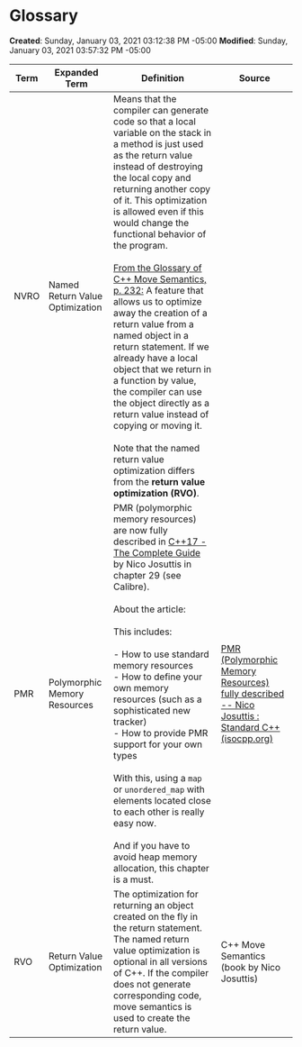 # Glossary

**Created**: Sunday, January 03, 2021 03:12:38 PM -05:00
**Modified**: Sunday, January 03, 2021 03:57:32 PM -05:00


| Term | Expanded Term                   | Definition                                                                                                                                                                                                                                                                                                                                                                                                                                                                                                                                                                                                                                                                                                                                                                                                    | Source             |
| ---- | ------------------------------- | ------------------------------------------------------------------------------------------------------------------------------------------------------------------------------------------------------------------------------------------------------------------------------------------------------------------------------------------------------------------------------------------------------------------------------------------------------------------------------------------------------------------------------------------------------------------------------------------------------------------------------------------------------------------------------------------------------------------------------------------------------------------------------------------------------------- | ------------------ |
| NVRO | Named Return Value Optimization | Means that the compiler can generate code so that a local variable on the stack in a method is just used as the return value instead of destroying the local copy and returning another copy of it. This optimization is allowed even if this would change the functional behavior of the program.<br /><br /><span style="text-decoration:underline">From the Glossary of C++ Move Semantics, p. 232:</span> A feature that allows us to optimize away the creation of a return value from a named object in a return statement. If we already have a local object that we return in a function by value, the compiler can use the object directly as a return value instead of copying or moving it.<br /><br />Note that the named return value optimization differs from the **return value optimization (RVO)**. |                    |
| PMR  | Polymorphic Memory Resources    | PMR (polymorphic memory resources) are now fully described in [C++17 - The Complete Guide](http://cppstd17.com/) by Nico Josuttis in chapter 29 (see Calibre).<br /><br />About the article:<br /><br />This includes:<br /><br />- How to use standard memory resources<br />- How to define your own memory resources (such as a sophisticated new tracker)<br />- How to provide PMR support for your own types<br /><br />With this, using a `map` or `unordered_map` with elements located close to each other is really easy now.<br /><br />And if you have to avoid heap memory allocation, this chapter is a must. | [PMR (Polymorphic Memory Resources) fully described -- Nico Josuttis : Standard C++ (isocpp.org)](https://isocpp.org/blog/2018/10/pmr-polymorphic-memory-resources) |
| RVO  | Return Value Optimization       | The optimization for returning an object created on the fly in the return statement. The named return value optimization is optional in all versions of C++. If the compiler does not generate corresponding code, move semantics is used to create the return value.                                                                                                                                                                                                                                                                                                                                                                                                                                                                                                                                         | C++ Move Semantics (book by Nico Josuttis)|
